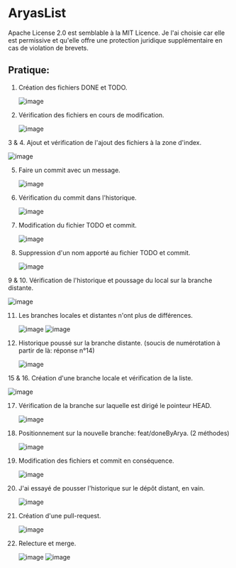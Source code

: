 # AryasList

Apache License 2.0 est semblable à la MIT Licence. Je l'ai choisie car elle est permissive et qu'elle offre une protection juridique supplémentaire en cas de violation de brevets.




## Pratique:

1. Création des fichiers DONE et TODO.
 
   ![image](https://github.com/user-attachments/assets/c6238e8b-7802-43e5-b4f4-76ed4c48ef62)

2. Vérification des fichiers en cours de modification.

   ![image](https://github.com/user-attachments/assets/dc9fd6fc-1edb-46bd-b66c-2c382dee5233)

3 & 4. Ajout et vérification de l'ajout des fichiers à la zone d'index.

   ![image](https://github.com/user-attachments/assets/a1d6d70d-9057-421f-9f51-9a6939f3ed3a)
  
5. Faire un commit avec un message.

   ![image](https://github.com/user-attachments/assets/b84a7fea-e82f-4f6f-a36c-6f5a06a9e23c)

6. Vérification du commit dans l'historique.

   ![image](https://github.com/user-attachments/assets/83a6efb2-ec86-4291-aa2a-7eb0b8a111e8)

7. Modification du fichier TODO et commit.

   ![image](https://github.com/user-attachments/assets/b56e8a7b-be29-45fb-a6c7-14a3dceb5df8)

8. Suppression d'un nom apporté au fichier TODO et commit.

   ![image](https://github.com/user-attachments/assets/31663a23-7e46-4b7f-901c-2e483d3fcf83)

9 & 10. Vérification de l'historique et poussage du local sur la branche distante.

   ![image](https://github.com/user-attachments/assets/7be97e61-0265-40a4-bc08-a1d12797de52)

11. Les branches locales et distantes n'ont plus de différences.

    ![image](https://github.com/user-attachments/assets/8ca87be8-b3c8-427a-bad1-79ded2174c11)
    ![image](https://github.com/user-attachments/assets/5bc13d80-7cf5-4b2e-a926-17e32cb86813)

14. Historique poussé sur la branche distante. (soucis de numérotation à partir de là: réponse n°14)

    ![image](https://github.com/user-attachments/assets/0277a292-1966-465f-9f6f-13f062097165)

15 & 16. Création d'une branche locale et vérification de la liste.

   ![image](https://github.com/user-attachments/assets/a994ee7c-1c2d-4a48-acc8-03f4e3369d35)

17. Vérification de la branche sur laquelle est dirigé le pointeur HEAD.

    ![image](https://github.com/user-attachments/assets/95a2b23f-4880-40da-8bf6-be8591c382a7)

18. Positionnement sur la nouvelle branche: feat/doneByArya. (2 méthodes)

    ![image](https://github.com/user-attachments/assets/21077b0a-43d5-402d-8217-b89624f9f0e8)

20. Modification des fichiers et commit en conséquence.

    ![image](https://github.com/user-attachments/assets/d204d72e-fcd9-4efe-bfa6-7a97182ad5e9)

21. J'ai essayé de pousser l'historique sur le dépôt distant, en vain.

    ![image](https://github.com/user-attachments/assets/9ac4d94f-695f-47f8-9636-72e9f6911d58)

22. Création d'une pull-request.

    ![image](https://github.com/user-attachments/assets/1279338f-62ca-4497-a360-3813b7697abd)

23. Relecture et merge.

    ![image](https://github.com/user-attachments/assets/f01b70cc-5513-4117-86c3-cdd978480395)
    ![image](https://github.com/user-attachments/assets/4986b6ed-1dce-4b73-ac5d-b2f9a5f1f682)

